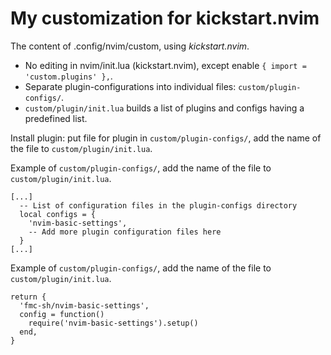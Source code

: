 # My customization for kickstart.nvim

The content of .config/nvim/custom, using *kickstart.nvim*.

- No editing in nvim/init.lua (kickstart.nvim), except enable `{ import = 'custom.plugins' },`.
- Separate plugin-configurations into individual files: `custom/plugin-configs/`.
- `custom/plugin/init.lua` builds a list of plugins and configs having a predefined list.


Install plugin: put file for plugin in `custom/plugin-configs/`, add the name of the file to `custom/plugin/init.lua`.

Example of `custom/plugin-configs/`, add the name of the file to `custom/plugin/init.lua`.

```
[...]
  -- List of configuration files in the plugin-configs directory
  local configs = {
    'nvim-basic-settings',
    -- Add more plugin configuration files here
  }
[...]
```

Example of `custom/plugin-configs/`, add the name of the file to `custom/plugin/init.lua`.
```
return {
  'fmc-sh/nvim-basic-settings',
  config = function()
    require('nvim-basic-settings').setup()
  end,
}
```
